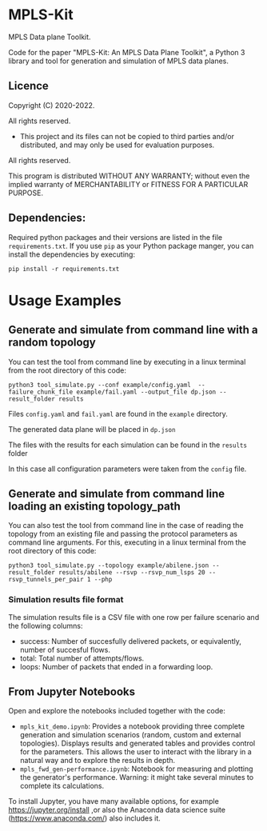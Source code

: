 # MPLS-Kit

MPLS Data plane Toolkit.


Code for the paper "MPLS-Kit: An MPLS Data Plane Toolkit",
a Python 3 library and tool for generation and simulation of MPLS data planes.


## Licence
Copyright (C) 2020-2022.

All rights reserved.

 * This project and its files can not be copied to third parties and/or distributed,
   and may only be used for evaluation purposes.

All rights reserved.

This program is distributed WITHOUT ANY WARRANTY; without even the
implied warranty of MERCHANTABILITY or FITNESS FOR A PARTICULAR PURPOSE.  

## Dependencies:

Required python packages and their versions are listed in the file `requirements.txt`.
If you use `pip` as your Python package manger, you can install the dependencies by executing:

`pip install -r requirements.txt`


# Usage Examples

## Generate and simulate from command line with a random topology

You can test the tool from command line by executing in a linux terminal from the root directory of this code:

`python3 tool_simulate.py --conf example/config.yaml  --failure_chunk_file example/fail.yaml --output_file dp.json --result_folder results`

Files `config.yaml` and `fail.yaml` are found in the `example` directory.

The generated data plane will be placed in `dp.json`

The files with the results for each simulation can be found in the `results` folder

In this case all configuration parameters were taken from the `config` file.


## Generate and simulate from command line loading an existing topology_path

You can also test the tool from command line in the case of reading the topology from an existing file and passing the protocol parameters as command line arguments.
For this, executing in a linux terminal from the root directory of this code:

`python3 tool_simulate.py --topology example/abilene.json --result_folder results/abilene --rsvp --rsvp_num_lsps 20 --rsvp_tunnels_per_pair 1 --php`


### Simulation results file format
The simulation results file is a CSV file with one row per failure scenario and the following columns:
 - success: Number of succesfully delivered packets, or equivalently, number of succesful flows.
 - total: Total number of attempts/flows.
 - loops: Number of packets that ended in a forwarding loop.

## From Jupyter Notebooks

Open and explore the notebooks included together with the code:
 - `mpls_kit_demo.ipynb`: Provides a notebook providing three complete generation and simulation scenarios (random, custom and external topologies). Displays results and generated tables and provides control for the parameters. This allows the user to interact with the library in a natural way and to explore the results in depth.
 - `mpls_fwd_gen-performance.ipynb`: Notebook for measuring and plotting the generator's performance. Warning: it might take several minutes to complete its calculations.


To install Jupyter, you have many available options, for example https://jupyter.org/install ,or also the Anaconda data science suite (https://www.anaconda.com/) also includes it.  
